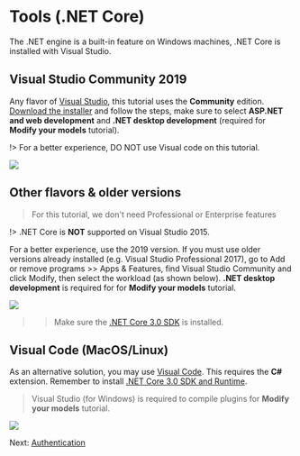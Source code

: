 # Tools (.NET Core)

The .NET engine is a built-in feature on Windows machines, .NET Core is installed with Visual Studio.

## Visual Studio Community 2019

Any flavor of [Visual Studio](https://visualstudio.microsoft.com/vs/), this tutorial uses the **Community** edition. [Download the installer](https://visualstudio.microsoft.com/vs/) and follow the steps, make sure to select **ASP.NET and web development** and **.NET desktop development** (required for **Modify your models** tutorial).

!> For a better experience, DO NOT use Visual code on this tutorial.

![](_media/net/workloads_2019.png)


## Other flavors & older versions

> For this tutorial, we don't need Professional or Enterprise features

!> .NET Core is **NOT** supported on Visual Studio 2015.

For a better experience, use the 2019 version. If you must use older versions already installed (e.g. Visual Studio Professional 2017), go to Add or remove programs >> Apps & Features, find Visual Studio Community and click Modify, then select the workload (as shown below). **.NET desktop development** is required for for **Modify your models** tutorial.

![](_media/net/workloads_2017.png)

> > Make sure the [.NET Core 3.0 SDK](https://dotnet.microsoft.com/download) is installed.

## Visual Code (MacOS/Linux)

As an alternative solution, you may use [Visual Code](https://code.visualstudio.com/). This requires the **C#** extension. Remember to install [.NET Core 3.0 SDK and Runtime](https://dotnet.microsoft.com/download). 

> Visual Studio (for Windows) is required to compile plugins for **Modify your models** tutorial.

![](_media/net/csharp_extension.png)

Next: [Authentication](oauth/)